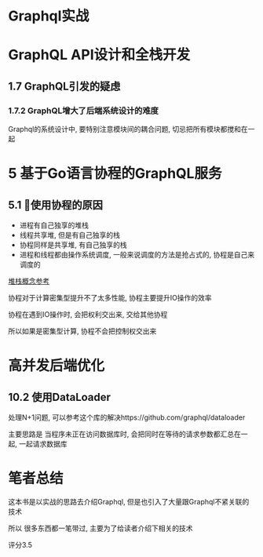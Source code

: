 # Graphql实战

# GraphQL API设计和全栈开发

## 1.7 GraphQL引发的疑虑

### 1.7.2 GraphQL增大了后端系统设计的难度

Graphql的系统设计中, 要特别注意模块间的耦合问题, 切忌把所有模块都搅和在一起

# 5 基于Go语言协程的GraphQL服务

## 5.1 使用协程的原因

- 进程有自己独享的堆栈
- 线程共享堆, 但是有自己独享的栈
- 协程同样是共享堆, 有自己独享的栈
- 进程和线程都由操作系统调度, 一般来说调度的方法是抢占式的, 协程是自己来调度的

[堆栈概念参考](https://blog.csdn.net/K346K346/article/details/80849966)

协程对于计算密集型提升不了太多性能, 协程主要提升IO操作的效率

协程在遇到IO操作时, 会把权利交出来, 交给其他协程

所以如果是密集型计算, 协程不会把控制权交出来

# 高并发后端优化

## 10.2 使用DataLoader

处理N+1问题, 可以参考这个库的解决https://github.com/graphql/dataloader

主要思路是 当程序未正在访问数据库时, 会把同时在等待的请求参数都汇总在一起, 一起请求数据库

# 笔者总结

这本书是以实战的思路去介绍Graphql, 但是也引入了大量跟Graphql不紧关联的技术

所以 很多东西都一笔带过, 主要为了给读者介绍下相关的技术

评分3.5